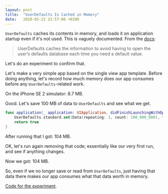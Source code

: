 ```yaml
---
layout: post
title:  "UserDefaults Is Cached in Memory"
date:   2020-05-22 22:57:00 +0200
---
```


`UserDefaults` caches its contents in memory, and loads it on application startup even if it's not used. This is vaguely documented.
From the [docs](https://developer.apple.com/documentation/foundation/userdefaultss):

>UserDefaults caches the information to avoid having to open the user’s defaults database each time you need a default value.

Let's do an experiment to confirm that.

Let's make a very simple app based on the single view app template. 
Before doing anything, let's record how much memory does our app consumes before any `UserDefaults`-related work.

On the iPhone SE 2 simulator: 8.7 MB.

Good. Let's save 100 MB of data to `UserDefaults` and see what we get.

```swift
func application(_ application: UIApplication, didFinishLaunchingWithOptions launchOptions: [UIApplication.LaunchOptionsKey: Any]?) -> Bool {
    UserDefaults.standard.set(Data(repeating: 1, count: 100_000_000), forKey: "data")    
    return true
}
```

After running that I got: 104 MB.

OK, let's run again removing that code; essentially like our very first run, and see if anything changes.

Now we got: 104 MB.

So, even if we no longer save or read from `UserDefaults`, just having that data there makes our app consumes what that data worth in memory.

[Code for the experiment](https://github.com/ahmedk92/UserDefaultsCaching).